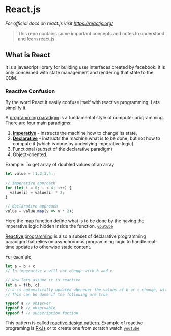 # React.js
*For official docs on react.js visit https://reactjs.org/*

> This repo contains some important concepts and notes to understand and learn react.js

## What is React
It is a javascript library for building user interfaces created by facebook. It is only concerned with state management and rendering that state to the DOM.

### Reactive Confusion
By the word React it easily confuse itself with reactive programming. Lets simplify it.

A [programming paradigm](https://en.wikipedia.org/wiki/Programming_paradigm) is a fundamental style of computer programming. There are four main paradigms: 
1. [**Imperative**](https://en.wikipedia.org/wiki/Imperative_programming) - instructs the machine how to change its state, 
2. [**Declarative**](https://en.wikipedia.org/wiki/Declarative_programming) - instructs the machine what is to be done, but not how to compute it (which is done by underlying imperative logic)
3. Functional (subset of the declarative paradigm)
4. Object-oriented.

Example: To get array of doubled values of an array
```javascript
let value = [1,2,3,4];

// imperative approach
for (let i = 0; i < 4; i++) {
  value[i] = value[i] * 2;
}

// declarative approach
value = value.map(v => v * 2);
```
Here the map function define what is to be done by the having the imperative logic hidden inside the function. [`youtube`](https://youtu.be/E7Fbf7R3x6I)

[Reactive programming](https://en.wikipedia.org/wiki/Reactive_programming) is also a subset of declarative programming paradigm that relies on asynchronous programming logic to handle real-time updates to otherwise static content. 

For example, 
```javascript
let a = b + c
// In imperative a will not change with b and c

// Now lets assume it is reactive 
let a = f(b, c)
// a is automatically updated whenever the values of b or c change, without re-execution. 
// This can be done if the following are true 

typeof a // observer
typeof b // observable
typeof f // subscription fuction
```
This pattern is called [reactive design pattern](https://reactivex.io/documentation/observable.html). Example of reactive programing is [RxJs](https://rxjs.dev/) or to create one from scratch watch [`youtube`](https://youtu.be/zAPTohhQpg0)
